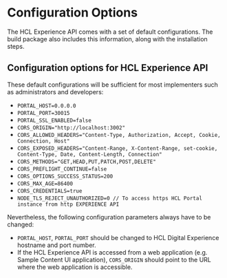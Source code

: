 # Configuration Options

The HCL Experience API comes with a set of default configurations. The build package also includes this information, along with the installation steps.

## Configuration options for HCL Experience API

These default configurations will be sufficient for most implementers such as administrators and developers:

-   `PORTAL_HOST=0.0.0.0`
-   `PORTAL_PORT=30015`
-   `PORTAL_SSL_ENABLED=false`
-   `CORS_ORIGIN="http://localhost:3002"`
-   `CORS_ALLOWED_HEADERS="Content-Type, Authorization, Accept, Cookie, Connection, Host"`
-   `CORS_EXPOSED_HEADERS="Content-Range, X-Content-Range, set-cookie, Content-Type, Date, Content-Length, Connection"`
-   `CORS_METHODS="GET,HEAD,PUT,PATCH,POST,DELETE"`
-   `CORS_PREFLIGHT_CONTINUE=false`
-   `CORS_OPTIONS_SUCCESS_STATUS=200`
-   `CORS_MAX_AGE=86400`
-   `CORS_CREDENTIALS=true`
-   `NODE_TLS_REJECT_UNAUTHORIZED=0 // To access https HCL Portal instance from http EXPERIENCE API`

Nevertheless, the following configuration parameters always have to be changed:

-   `PORTAL_HOST`, `PORTAL_PORT` should be changed to HCL Digital Experience hostname and port number.
-   If the HCL Experience API is accessed from a web application \(e.g. Sample Content UI application\), `CORS_ORIGIN` should point to the URL where the web application is accessible.


